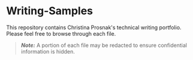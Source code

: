 # Writing-Samples

This repository contains Christina Prosnak's technical writing portfolio. Please feel free to browse through each file. 
> **_Note:_**  A portion of each file may be redacted to ensure confidential information is hidden.  
